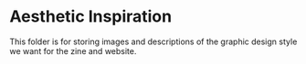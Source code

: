 # Aesthetic Inspiration

This folder is for storing images and descriptions of the graphic design style we want for the zine and website. 